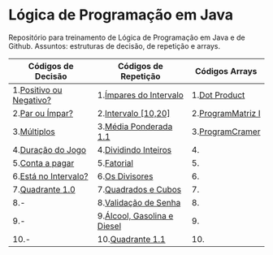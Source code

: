 # Lógica de Programação em Java
Repositório para treinamento de Lógica de Programação em Java e de Github. Assuntos: estruturas de decisão, de repetição e arrays.

Códigos de Decisão    | Códigos de Repetição  | Códigos Arrays
----------------------| ----------------------|----------------------
1.[Positivo ou Negativo?](https://github.com/Kaiquered/Treinamento-Java-Estruturado/blob/master/Programs/if-else-switch/Prog1.java)| 1.[Ímpares do Intervalo](https://github.com/Kaiquered/Treinamento-Java-Estruturado/blob/master/Programs/loops/ForQ1.java)|1.[Dot Product](https://github.com/Kaiquered/Treinamento-Java-Estruturado/blob/master/Programs/arrays/vector/aplication/DotProduct.java)|
2.[Par ou Ímpar?](https://github.com/Kaiquered/Treinamento-Java-Estruturado/blob/master/Programs/if-else-switch/Prog2.java)|2.[Intervalo [10,20]](https://github.com/Kaiquered/Treinamento-Java-Estruturado/blob/master/Programs/loops/ForQ2.java)|2.[ProgramMatriz I](https://github.com/Kaiquered/Treinamento-Java-Estruturado/blob/master/Programs/arrays/matriz/aplication/ProgramMatrizI.java)|
3.[Múltiplos](https://github.com/Kaiquered/Treinamento-Java-Estruturado/blob/master/Programs/if-else-switch/Prog3.java)|3.[Média Ponderada 1.1](https://github.com/Kaiquered/Treinamento-Java-Estruturado/blob/master/Programs/loops/ForQ3.java)|3.[ProgramCramer](https://github.com/Kaiquered/Treinamento-Java-Estruturado/blob/master/Programs/arrays/matriz/aplication/ProgramCramer.java)|
4.[Duração do Jogo](https://github.com/Kaiquered/Treinamento-Java-Estruturado/blob/master/Programs/if-else-switch/Prog4.java)|4.[Dividindo Inteiros](https://github.com/Kaiquered/Treinamento-Java-Estruturado/blob/master/Programs/loops/ForQ4.java)|4.|
5.[Conta a pagar](https://github.com/Kaiquered/Treinamento-Java-Estruturado/blob/master/Programs/if-else-switch/Prog5.java)|5.[Fatorial](https://github.com/Kaiquered/Treinamento-Java-Estruturado/blob/master/Programs/loops/ForQ5.java)|5.|
6.[Está no Intervalo?](https://github.com/Kaiquered/Treinamento-Java-Estruturado/blob/master/Programs/if-else-switch/Prog6.java)|6.[Os Divisores](https://github.com/Kaiquered/Treinamento-Java-Estruturado/blob/master/Programs/loops/ForQ6.java)|6.|
7.[Quadrante 1.0](https://github.com/Kaiquered/Treinamento-Java-Estruturado/blob/master/Programs/if-else-switch/Prog7.java)|7.[Quadrados e Cubos](https://github.com/Kaiquered/Treinamento-Java-Estruturado/blob/master/Programs/loops/ForQ7.java)|7.|
8.-|8.[Validação de Senha](https://github.com/Kaiquered/Treinamento-Java-Estruturado/blob/master/Programs/loops/WhileQ1.java)|8.|
9.-|9.[Álcool, Gasolina e Diesel](https://github.com/Kaiquered/Treinamento-Java-Estruturado/blob/master/Programs/loops/WhileQ2.java)|9.|
10.-|10.[Quadrante 1.1](https://github.com/Kaiquered/Treinamento-Java-Estruturado/blob/master/Programs/loops/WhileQ3.java)|10.|


